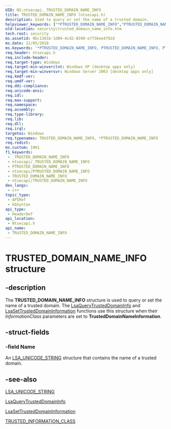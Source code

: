 ```yaml
---
UID: NS:ntsecapi._TRUSTED_DOMAIN_NAME_INFO
title: TRUSTED_DOMAIN_NAME_INFO (ntsecapi.h)
description: Used to query or set the name of a trusted domain.
helpviewer_keywords: ["*PTRUSTED_DOMAIN_NAME_INFO","PTRUSTED_DOMAIN_NAME_INFO","PTRUSTED_DOMAIN_NAME_INFO structure pointer [Security]","TRUSTED_DOMAIN_NAME_INFO","TRUSTED_DOMAIN_NAME_INFO structure [Security]","_TRUSTED_DOMAIN_NAME_INFO","_lsa_trusted_domain_name_info","ntsecapi/PTRUSTED_DOMAIN_NAME_INFO","ntsecapi/TRUSTED_DOMAIN_NAME_INFO","security.trusted_domain_name_info"]
old-location: security\trusted_domain_name_info.htm
tech.root: security
ms.assetid: 9bc1301b-1d09-4cd2-8590-e7756ee4792d
ms.date: 12/05/2018
ms.keywords: '*PTRUSTED_DOMAIN_NAME_INFO, PTRUSTED_DOMAIN_NAME_INFO, PTRUSTED_DOMAIN_NAME_INFO structure pointer [Security], TRUSTED_DOMAIN_NAME_INFO, TRUSTED_DOMAIN_NAME_INFO structure [Security], _TRUSTED_DOMAIN_NAME_INFO, _lsa_trusted_domain_name_info, ntsecapi/PTRUSTED_DOMAIN_NAME_INFO, ntsecapi/TRUSTED_DOMAIN_NAME_INFO, security.trusted_domain_name_info'
req.header: ntsecapi.h
req.include-header: 
req.target-type: Windows
req.target-min-winverclnt: Windows XP [desktop apps only]
req.target-min-winversvr: Windows Server 2003 [desktop apps only]
req.kmdf-ver: 
req.umdf-ver: 
req.ddi-compliance: 
req.unicode-ansi: 
req.idl: 
req.max-support: 
req.namespace: 
req.assembly: 
req.type-library: 
req.lib: 
req.dll: 
req.irql: 
targetos: Windows
req.typenames: TRUSTED_DOMAIN_NAME_INFO, *PTRUSTED_DOMAIN_NAME_INFO
req.redist: 
ms.custom: 19H1
f1_keywords:
 - _TRUSTED_DOMAIN_NAME_INFO
 - ntsecapi/_TRUSTED_DOMAIN_NAME_INFO
 - PTRUSTED_DOMAIN_NAME_INFO
 - ntsecapi/PTRUSTED_DOMAIN_NAME_INFO
 - TRUSTED_DOMAIN_NAME_INFO
 - ntsecapi/TRUSTED_DOMAIN_NAME_INFO
dev_langs:
 - c++
topic_type:
 - APIRef
 - kbSyntax
api_type:
 - HeaderDef
api_location:
 - Ntsecapi.h
api_name:
 - TRUSTED_DOMAIN_NAME_INFO
---
```


# TRUSTED_DOMAIN_NAME_INFO structure


## -description

The <b>TRUSTED_DOMAIN_NAME_INFO</b> structure is used to query or set the name of a trusted domain. The 
<a href="https://docs.microsoft.com/windows/desktop/api/ntsecapi/nf-ntsecapi-lsaquerytrusteddomaininfo">LsaQueryTrustedDomainInfo</a> and 
<a href="https://docs.microsoft.com/windows/desktop/api/ntsecapi/nf-ntsecapi-lsasettrusteddomaininformation">LsaSetTrustedDomainInformation</a> functions use this structure when their <i>InformationClass</i> parameters are set to <b>TrustedDomainNameInformation</b>.

## -struct-fields

### -field Name

An 
<a href="https://docs.microsoft.com/windows/desktop/api/lsalookup/ns-lsalookup-lsa_unicode_string">LSA_UNICODE_STRING</a> structure that contains the name of a trusted domain.

## -see-also

<a href="https://docs.microsoft.com/windows/desktop/api/lsalookup/ns-lsalookup-lsa_unicode_string">LSA_UNICODE_STRING</a>



<a href="https://docs.microsoft.com/windows/desktop/api/ntsecapi/nf-ntsecapi-lsaquerytrusteddomaininfo">LsaQueryTrustedDomainInfo</a>



<a href="https://docs.microsoft.com/windows/desktop/api/ntsecapi/nf-ntsecapi-lsasettrusteddomaininformation">LsaSetTrustedDomainInformation</a>



<a href="https://docs.microsoft.com/windows/desktop/api/ntsecapi/ne-ntsecapi-trusted_information_class">TRUSTED_INFORMATION_CLASS</a>

